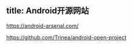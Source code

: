 title: Android开源网站
---
https://android-arsenal.com/

https://github.com/Trinea/android-open-project
